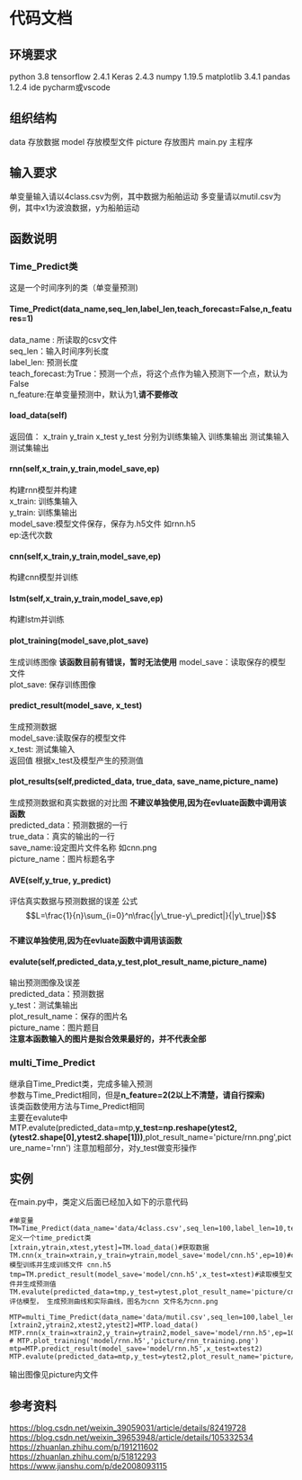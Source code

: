 # 代码文档
## 环境要求
python 3.8
tensorflow 2.4.1
Keras 2.4.3
numpy 1.19.5
matplotlib 3.4.1
pandas  1.2.4
ide pycharm或vscode
## 组织结构
data 存放数据
model 存放模型文件
picture 存放图片
main.py 主程序
## 输入要求
单变量输入请以4class.csv为例，其中数据为船舶运动
多变量请以mutil.csv为例，其中x1为波浪数据，y为船舶运动
## 函数说明
### Time_Predict类
这是一个时间序列的类（单变量预测)  
#### Time_Predict(data_name,seq_len,label_len,teach_forecast=False,n_features=1) 
data_name : 所读取的csv文件  
seq_len：输入时间序列长度  
label_len: 预测长度  
teach_forecast:为True：预测一个点，将这个点作为输入预测下一个点，默认为False  
n_feature:在单变量预测中，默认为1,**请不要修改**    
#### load_data(self)  
返回值： x_train y_train x_test y_test 分别为训练集输入 训练集输出 测试集输入 测试集输出    
#### rnn(self,x_train,y_train,model_save,ep)  
构建rnn模型并构建  
x_train: 训练集输入   
y_train: 训练集输出  
model_save:模型文件保存，保存为.h5文件 如rnn.h5  
ep:迭代次数  
#### cnn(self,x_train,y_train,model_save,ep) 
构建cnn模型并训练  
#### lstm(self,x_train,y_train,model_save,ep) 
构建lstm并训练  
#### plot_training(model_save,plot_save)
生成训练图像  **该函数目前有错误，暂时无法使用**
model_save：读取保存的模型文件  
plot_save: 保存训练图像
#### predict_result(model_save, x_test)
生成预测数据  
model_save:读取保存的模型文件   
x_test: 测试集输入    
返回值 根据x_test及模型产生的预测值   
#### plot_results(self,predicted_data, true_data, save_name,picture_name)  
生成预测数据和真实数据的对比图 **不建议单独使用,因为在evluate函数中调用该函数**  
predicted_data：预测数据的一行  
true_data：真实的输出的一行  
save_name:设定图片文件名称 如cnn.png  
picture_name：图片标题名字  
#### AVE(self,y_true, y_predict)  
评估真实数据与预测数据的误差 公式  $$L=\frac{1}{n}\sum_{i=0}^n\frac{|y\_true-y\_predict|}{|y\_true|}$$  
**不建议单独使用,因为在evluate函数中调用该函数**  
#### evalute(self,predicted_data,y_test,plot_result_name,picture_name)  
输出预测图像及误差  
predicted_data：预测数据  
y_test：测试集输出  
plot_result_name：保存的图片名  
picture_name：图片题目  
**注意本函数输入的图片是拟合效果最好的，并不代表全部**
### multi_Time_Predict  
继承自Time_Predict类，完成多输入预测  
参数与Time_Predict相同，但是**n_feature=2(2以上不清楚，请自行探索)**  
该类函数使用方法与Time_Predict相同  
主要在evalute中 MTP.evalute(predicted_data=mtp,**y_test=np.reshape(ytest2,(ytest2.shape[0],ytest2.shape[1]))**,plot_result_name='picture/rnn.png',picture_name='rnn')
注意加粗部分，对y_test做变形操作  
## 实例
在main.py中，类定义后面已经加入如下的示意代码 
```
#单变量
TM=Time_Predict(data_name='data/4class.csv',seq_len=100,label_len=10,teach_forecast=False,n_features=1)#定义一个time_predict类 
[xtrain,ytrain,xtest,ytest]=TM.load_data()#获取数据
TM.cnn(x_train=xtrain,y_train=ytrain,model_save='model/cnn.h5',ep=10)#cnn模型训练并生成训练文件 cnn.h5
tmp=TM.predict_result(model_save='model/cnn.h5',x_test=xtest)#读取模型文件并生成预测值
TM.evalute(predicted_data=tmp,y_test=ytest,plot_result_name='picture/cnn.png',picture_name='cnn')#评估模型， 生成预测曲线和实际曲线，图名为cnn 文件名为cnn.png

MTP=multi_Time_Predict(data_name='data/mutil.csv',seq_len=100,label_len=10,teach_forecast=False,n_features=2)
[xtrain2,ytrain2,xtest2,ytest2]=MTP.load_data()
MTP.rnn(x_train=xtrain2,y_train=ytrain2,model_save='model/rnn.h5',ep=10)
# MTP.plot_training('model/rnn.h5','picture/rnn_training.png')
mtp=MTP.predict_result(model_save='model/rnn.h5',x_test=xtest2)
MTP.evalute(predicted_data=mtp,y_test=ytest2,plot_result_name='picture/rnn.png',picture_name='rnn')
```
输出图像见picture内文件
## 参考资料
https://blog.csdn.net/weixin_39059031/article/details/82419728  
https://blog.csdn.net/weixin_39653948/article/details/105332534  
https://zhuanlan.zhihu.com/p/191211602  
https://zhuanlan.zhihu.com/p/51812293  
https://www.jianshu.com/p/de2008093115  
